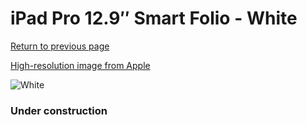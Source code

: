 # iPad Pro 12.9″ Smart Folio - White

[Return to previous page](/ipad_pro4)

[High-resolution image from Apple](https://store.storeimages.cdn-apple.com/8756/as-images.apple.com/is/MJMH3?wid=4500&hei=4500&fmt=png)

<div style="width: 384px"><img src="/everypreview/MJMH3.png" alt="White"></div>

### Under construction
